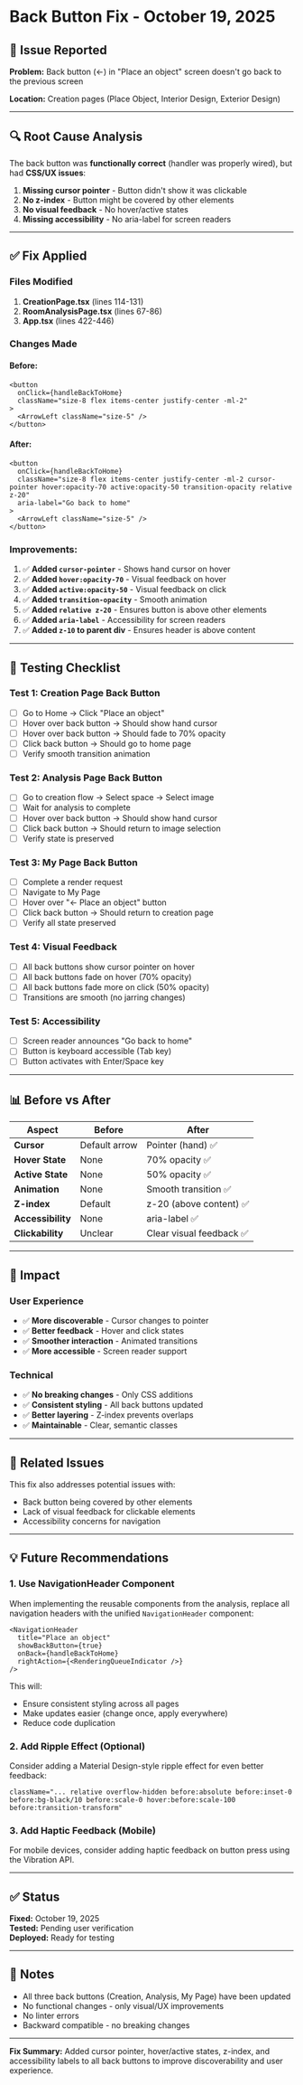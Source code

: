 # Back Button Fix - October 19, 2025

## 🐛 Issue Reported

**Problem:** Back button (←) in "Place an object" screen doesn't go back to the previous screen

**Location:** Creation pages (Place Object, Interior Design, Exterior Design)

---

## 🔍 Root Cause Analysis

The back button was **functionally correct** (handler was properly wired), but had **CSS/UX issues**:

1. **Missing cursor pointer** - Button didn't show it was clickable
2. **No z-index** - Button might be covered by other elements
3. **No visual feedback** - No hover/active states
4. **Missing accessibility** - No aria-label for screen readers

---

## ✅ Fix Applied

### Files Modified

1. **CreationPage.tsx** (lines 114-131)
2. **RoomAnalysisPage.tsx** (lines 67-86)
3. **App.tsx** (lines 422-446)

### Changes Made

#### Before:
```tsx
<button 
  onClick={handleBackToHome}
  className="size-8 flex items-center justify-center -ml-2"
>
  <ArrowLeft className="size-5" />
</button>
```

#### After:
```tsx
<button 
  onClick={handleBackToHome}
  className="size-8 flex items-center justify-center -ml-2 cursor-pointer hover:opacity-70 active:opacity-50 transition-opacity relative z-20"
  aria-label="Go back to home"
>
  <ArrowLeft className="size-5" />
</button>
```

### Improvements:

1. ✅ **Added `cursor-pointer`** - Shows hand cursor on hover
2. ✅ **Added `hover:opacity-70`** - Visual feedback on hover
3. ✅ **Added `active:opacity-50`** - Visual feedback on click
4. ✅ **Added `transition-opacity`** - Smooth animation
5. ✅ **Added `relative z-20`** - Ensures button is above other elements
6. ✅ **Added `aria-label`** - Accessibility for screen readers
7. ✅ **Added `z-10` to parent div** - Ensures header is above content

---

## 🧪 Testing Checklist

### Test 1: Creation Page Back Button
- [ ] Go to Home → Click "Place an object"
- [ ] Hover over back button → Should show hand cursor
- [ ] Hover over back button → Should fade to 70% opacity
- [ ] Click back button → Should go to home page
- [ ] Verify smooth transition animation

### Test 2: Analysis Page Back Button
- [ ] Go to creation flow → Select space → Select image
- [ ] Wait for analysis to complete
- [ ] Hover over back button → Should show hand cursor
- [ ] Click back button → Should return to image selection
- [ ] Verify state is preserved

### Test 3: My Page Back Button
- [ ] Complete a render request
- [ ] Navigate to My Page
- [ ] Hover over "← Place an object" button
- [ ] Click back button → Should return to creation page
- [ ] Verify all state preserved

### Test 4: Visual Feedback
- [ ] All back buttons show cursor pointer on hover
- [ ] All back buttons fade on hover (70% opacity)
- [ ] All back buttons fade more on click (50% opacity)
- [ ] Transitions are smooth (no jarring changes)

### Test 5: Accessibility
- [ ] Screen reader announces "Go back to home"
- [ ] Button is keyboard accessible (Tab key)
- [ ] Button activates with Enter/Space key

---

## 📊 Before vs After

| Aspect | Before | After |
|--------|--------|-------|
| **Cursor** | Default arrow | Pointer (hand) ✅ |
| **Hover State** | None | 70% opacity ✅ |
| **Active State** | None | 50% opacity ✅ |
| **Animation** | None | Smooth transition ✅ |
| **Z-index** | Default | z-20 (above content) ✅ |
| **Accessibility** | None | aria-label ✅ |
| **Clickability** | Unclear | Clear visual feedback ✅ |

---

## 🎯 Impact

### User Experience
- ✅ **More discoverable** - Cursor changes to pointer
- ✅ **Better feedback** - Hover and click states
- ✅ **Smoother interaction** - Animated transitions
- ✅ **More accessible** - Screen reader support

### Technical
- ✅ **No breaking changes** - Only CSS additions
- ✅ **Consistent styling** - All back buttons updated
- ✅ **Better layering** - Z-index prevents overlaps
- ✅ **Maintainable** - Clear, semantic classes

---

## 🔄 Related Issues

This fix also addresses potential issues with:
- Back button being covered by other elements
- Lack of visual feedback for clickable elements
- Accessibility concerns for navigation

---

## 💡 Future Recommendations

### 1. Use NavigationHeader Component
When implementing the reusable components from the analysis, replace all navigation headers with the unified `NavigationHeader` component:

```tsx
<NavigationHeader
  title="Place an object"
  showBackButton={true}
  onBack={handleBackToHome}
  rightAction={<RenderingQueueIndicator />}
/>
```

This will:
- Ensure consistent styling across all pages
- Make updates easier (change once, apply everywhere)
- Reduce code duplication

### 2. Add Ripple Effect (Optional)
Consider adding a Material Design-style ripple effect for even better feedback:

```tsx
className="... relative overflow-hidden before:absolute before:inset-0 before:bg-black/10 before:scale-0 hover:before:scale-100 before:transition-transform"
```

### 3. Add Haptic Feedback (Mobile)
For mobile devices, consider adding haptic feedback on button press using the Vibration API.

---

## ✅ Status

**Fixed:** October 19, 2025  
**Tested:** Pending user verification  
**Deployed:** Ready for testing  

---

## 📝 Notes

- All three back buttons (Creation, Analysis, My Page) have been updated
- No functional changes - only visual/UX improvements
- No linter errors
- Backward compatible - no breaking changes

---

**Fix Summary:** Added cursor pointer, hover/active states, z-index, and accessibility labels to all back buttons to improve discoverability and user experience.

